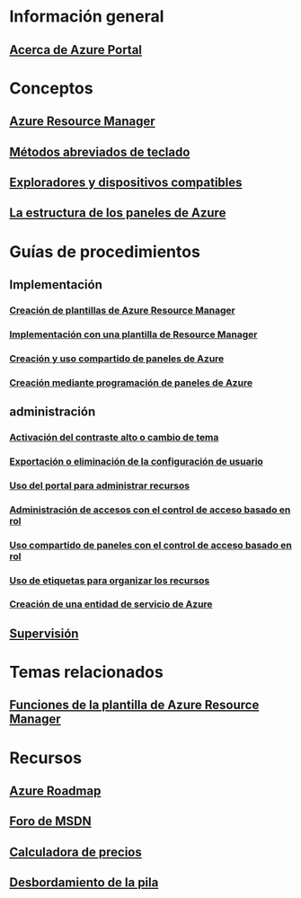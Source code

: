 # Información general
## [Acerca de Azure Portal](../azure-portal-overview.md)
# Conceptos
## [Azure Resource Manager](../azure-resource-manager/resource-group-overview.md)
## [Métodos abreviados de teclado](azure-portal-keyboard-shortcuts.md)
## [Exploradores y dispositivos compatibles](azure-portal-supported-browsers-devices.md)
## [La estructura de los paneles de Azure](azure-portal-dashboards-structure.md)
# Guías de procedimientos
## Implementación
### [Creación de plantillas de Azure Resource Manager](../azure-resource-manager/resource-group-authoring-templates.md)
### [Implementación con una plantilla de Resource Manager](../azure-resource-manager/resource-group-template-deploy.md)
### [Creación y uso compartido de paneles de Azure](azure-portal-dashboards.md)
### [Creación mediante programación de paneles de Azure](azure-portal-dashboards-create-programmatically.md)
## administración
### [Activación del contraste alto o cambio de tema](azure-portal-change-theme-high-contrast.md)
### [Exportación o eliminación de la configuración de usuario](azure-portal-export-delete-settings.md)
### [Uso del portal para administrar recursos](../azure-resource-manager/resource-group-portal.md)
### [Administración de accesos con el control de acceso basado en rol](../role-based-access-control/role-assignments-portal.md)
### [Uso compartido de paneles con el control de acceso basado en rol](azure-portal-dashboard-share-access.md)
### [Uso de etiquetas para organizar los recursos](../azure-resource-manager/resource-group-using-tags.md)
### [Creación de una entidad de servicio de Azure](../azure-resource-manager/resource-group-create-service-principal-portal.md)
## [Supervisión](../monitoring-and-diagnostics/monitoring-overview.md)

# Temas relacionados
## [Funciones de la plantilla de Azure Resource Manager](../azure-resource-manager/resource-group-template-functions.md)

# Recursos
## [Azure Roadmap](https://azure.microsoft.com/roadmap/?category=monitoring-management)
## [Foro de MSDN](https://social.msdn.microsoft.com/Forums/en-US/home?forum=windowsazuremanagement) 
## [Calculadora de precios](https://azure.microsoft.com/pricing/calculator/)
## [Desbordamiento de la pila](http://stackoverflow.com/questions/tagged/azure-management-portal)





